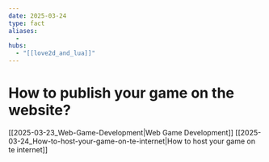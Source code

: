 ```yaml
---
date: 2025-03-24
type: fact
aliases:
  -
hubs:
  - "[[love2d_and_lua]]"
---
```


# How to publish your game on the website?
[[2025-03-23_Web-Game-Development|Web Game Development]]
[[2025-03-24_How-to-host-your-game-on-te-internet|How to host your game on te internet]]

